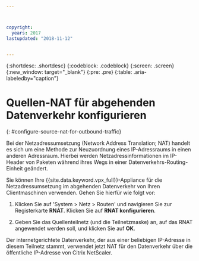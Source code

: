 ```yaml
---



copyright:
  years: 2017
lastupdated: "2018-11-12"


---
```


{:shortdesc: .shortdesc}
{:codeblock: .codeblock}
{:screen: .screen}
{:new_window: target="_blank"}
{:pre: .pre}
{:table: .aria-labeledby="caption"}

# Quellen-NAT für abgehenden Datenverkehr konfigurieren
{: #configure-source-nat-for-outbound-traffic}

Bei der Netzadressumsetzung (Network Address Translation; NAT) handelt es sich um eine Methode zur Neuzuordnung eines IP-Adressraums in einen anderen Adressraum. Hierbei werden Netzadressinformationen im IP-Header von Paketen während ihres Wegs in einer Datenverkehrs-Routing-Einheit geändert.

Sie können Ihre {{site.data.keyword.vpx_full}}-Appliance für die Netzadressumsetzung im abgehenden Datenverkehr von Ihren Clientmaschinen verwenden. Gehen Sie hierfür wie folgt vor:

1. Klicken Sie auf 'System > Netz > Routen' und navigieren Sie zur Registerkarte **RNAT**. Klicken Sie auf **RNAT konfigurieren**.

2. Geben Sie das Quellenteilnetz (und die Teilnetzmaske) an, auf das RNAT angewendet werden soll, und klicken Sie auf **OK**.

Der internetgerichtete Datenverkehr, der aus einer beliebigen IP-Adresse in diesem Teilnetz stammt, verwendet jetzt NAT für den Datenverkehr über die öffentliche IP-Adresse von Citrix NetScaler.    
